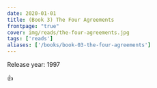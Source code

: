 ```yaml
---
date: 2020-01-01
title: (Book 3) The Four Agreements
frontpage: "true"
cover: img/reads/the-four-agreements.jpg
tags: ['reads']
aliases: ['/books/book-03-the-four-agreements']
---
```


Release year: 1997

👍

